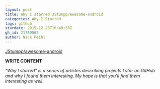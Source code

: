 ```yaml
---
layout: post
title: Why I starred JStumpp/awesome-android
categories: Why-I-Starred
tags: github
stardate: 2015-12-28T16:49:33Z
gh_id: 21780562
author: Nick Peihl
---
```


[JStumpp/awesome-android](star.repo.html_url)

**WRITE CONTENT**

*"Why I starred" is a series of articles describing projects I star on GitHub and why I found them interesting. My hope is that you'll find them interesting as well.*

